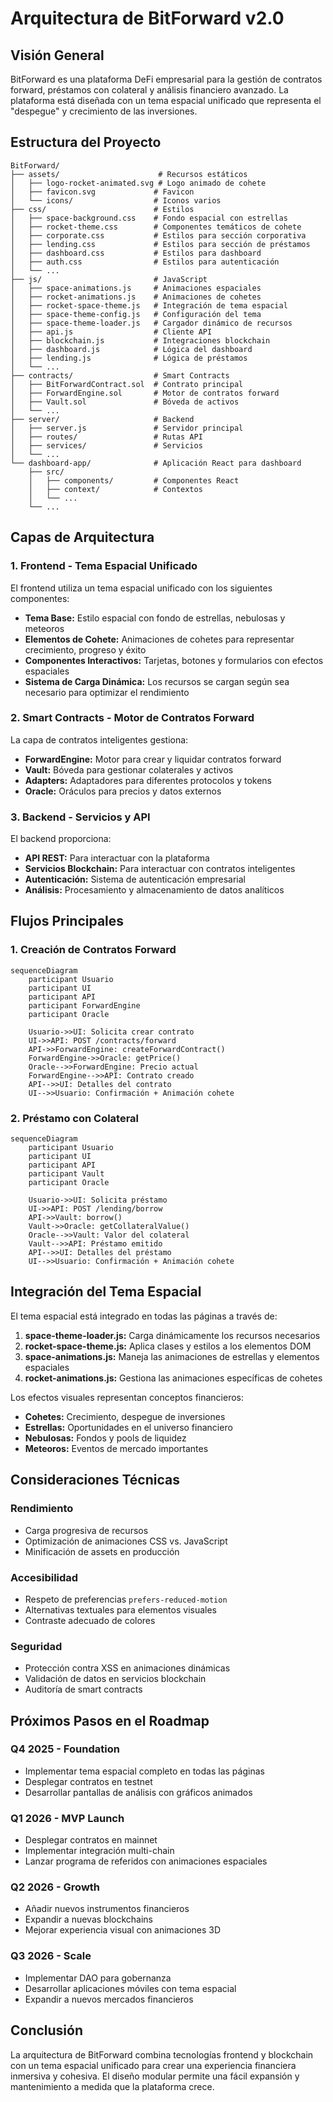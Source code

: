# Arquitectura de BitForward v2.0

## Visión General

BitForward es una plataforma DeFi empresarial para la gestión de contratos forward, préstamos con colateral y análisis financiero avanzado. La plataforma está diseñada con un tema espacial unificado que representa el "despegue" y crecimiento de las inversiones.

## Estructura del Proyecto

```
BitForward/
├── assets/                      # Recursos estáticos
│   ├── logo-rocket-animated.svg # Logo animado de cohete
│   ├── favicon.svg             # Favicon
│   └── icons/                  # Iconos varios
├── css/                        # Estilos
│   ├── space-background.css    # Fondo espacial con estrellas
│   ├── rocket-theme.css        # Componentes temáticos de cohete
│   ├── corporate.css           # Estilos para sección corporativa
│   ├── lending.css             # Estilos para sección de préstamos
│   ├── dashboard.css           # Estilos para dashboard
│   ├── auth.css                # Estilos para autenticación
│   └── ...
├── js/                         # JavaScript
│   ├── space-animations.js     # Animaciones espaciales
│   ├── rocket-animations.js    # Animaciones de cohetes
│   ├── rocket-space-theme.js   # Integración de tema espacial
│   ├── space-theme-config.js   # Configuración del tema
│   ├── space-theme-loader.js   # Cargador dinámico de recursos
│   ├── api.js                  # Cliente API
│   ├── blockchain.js           # Integraciones blockchain
│   ├── dashboard.js            # Lógica del dashboard
│   ├── lending.js              # Lógica de préstamos
│   └── ...
├── contracts/                  # Smart Contracts
│   ├── BitForwardContract.sol  # Contrato principal
│   ├── ForwardEngine.sol       # Motor de contratos forward
│   ├── Vault.sol               # Bóveda de activos
│   └── ...
├── server/                     # Backend
│   ├── server.js               # Servidor principal
│   ├── routes/                 # Rutas API
│   ├── services/               # Servicios
│   └── ...
└── dashboard-app/              # Aplicación React para dashboard
    ├── src/
    │   ├── components/         # Componentes React
    │   ├── context/            # Contextos
    │   └── ...
    └── ...
```

## Capas de Arquitectura

### 1. Frontend - Tema Espacial Unificado

El frontend utiliza un tema espacial unificado con los siguientes componentes:

- **Tema Base:** Estilo espacial con fondo de estrellas, nebulosas y meteoros
- **Elementos de Cohete:** Animaciones de cohetes para representar crecimiento, progreso y éxito
- **Componentes Interactivos:** Tarjetas, botones y formularios con efectos espaciales
- **Sistema de Carga Dinámica:** Los recursos se cargan según sea necesario para optimizar el rendimiento

### 2. Smart Contracts - Motor de Contratos Forward

La capa de contratos inteligentes gestiona:

- **ForwardEngine:** Motor para crear y liquidar contratos forward
- **Vault:** Bóveda para gestionar colaterales y activos
- **Adapters:** Adaptadores para diferentes protocolos y tokens
- **Oracle:** Oráculos para precios y datos externos

### 3. Backend - Servicios y API

El backend proporciona:

- **API REST:** Para interactuar con la plataforma
- **Servicios Blockchain:** Para interactuar con contratos inteligentes
- **Autenticación:** Sistema de autenticación empresarial
- **Análisis:** Procesamiento y almacenamiento de datos analíticos

## Flujos Principales

### 1. Creación de Contratos Forward

```mermaid
sequenceDiagram
    participant Usuario
    participant UI
    participant API
    participant ForwardEngine
    participant Oracle
    
    Usuario->>UI: Solicita crear contrato
    UI->>API: POST /contracts/forward
    API->>ForwardEngine: createForwardContract()
    ForwardEngine->>Oracle: getPrice()
    Oracle-->>ForwardEngine: Precio actual
    ForwardEngine-->>API: Contrato creado
    API-->>UI: Detalles del contrato
    UI-->>Usuario: Confirmación + Animación cohete
```

### 2. Préstamo con Colateral

```mermaid
sequenceDiagram
    participant Usuario
    participant UI
    participant API
    participant Vault
    participant Oracle
    
    Usuario->>UI: Solicita préstamo
    UI->>API: POST /lending/borrow
    API->>Vault: borrow()
    Vault->>Oracle: getCollateralValue()
    Oracle-->>Vault: Valor del colateral
    Vault-->>API: Préstamo emitido
    API-->>UI: Detalles del préstamo
    UI-->>Usuario: Confirmación + Animación cohete
```

## Integración del Tema Espacial

El tema espacial está integrado en todas las páginas a través de:

1. **space-theme-loader.js:** Carga dinámicamente los recursos necesarios
2. **rocket-space-theme.js:** Aplica clases y estilos a los elementos DOM
3. **space-animations.js:** Maneja las animaciones de estrellas y elementos espaciales
4. **rocket-animations.js:** Gestiona las animaciones específicas de cohetes

Los efectos visuales representan conceptos financieros:
- **Cohetes:** Crecimiento, despegue de inversiones
- **Estrellas:** Oportunidades en el universo financiero
- **Nebulosas:** Fondos y pools de liquidez
- **Meteoros:** Eventos de mercado importantes

## Consideraciones Técnicas

### Rendimiento
- Carga progresiva de recursos
- Optimización de animaciones CSS vs. JavaScript
- Minificación de assets en producción

### Accesibilidad
- Respeto de preferencias `prefers-reduced-motion`
- Alternativas textuales para elementos visuales
- Contraste adecuado de colores

### Seguridad
- Protección contra XSS en animaciones dinámicas
- Validación de datos en servicios blockchain
- Auditoría de smart contracts

## Próximos Pasos en el Roadmap

### Q4 2025 - Foundation
- Implementar tema espacial completo en todas las páginas
- Desplegar contratos en testnet
- Desarrollar pantallas de análisis con gráficos animados

### Q1 2026 - MVP Launch
- Desplegar contratos en mainnet
- Implementar integración multi-chain
- Lanzar programa de referidos con animaciones espaciales

### Q2 2026 - Growth
- Añadir nuevos instrumentos financieros
- Expandir a nuevas blockchains
- Mejorar experiencia visual con animaciones 3D

### Q3 2026 - Scale
- Implementar DAO para gobernanza
- Desarrollar aplicaciones móviles con tema espacial
- Expandir a nuevos mercados financieros

## Conclusión

La arquitectura de BitForward combina tecnologías frontend y blockchain con un tema espacial unificado para crear una experiencia financiera inmersiva y cohesiva. El diseño modular permite una fácil expansión y mantenimiento a medida que la plataforma crece.
